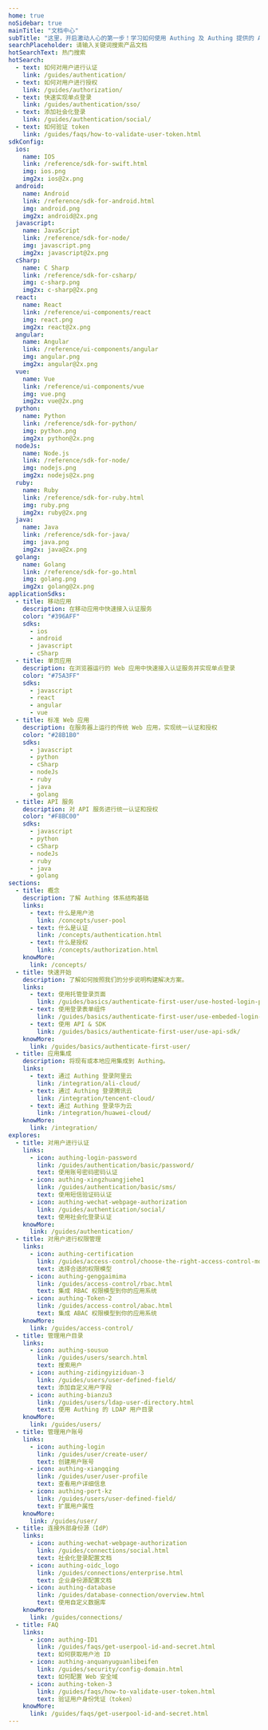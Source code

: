 ```yaml
---
home: true
noSidebar: true
mainTitle: "文档中心"
subTitle: "这里，开启激动人心的第一步！学习如何使用 Authing 及 Authing 提供的 API。"
searchPlaceholder: 请输入关键词搜索产品文档
hotSearchText: 热门搜索
hotSearch:
  - text: 如何对用户进行认证
    link: /guides/authentication/
  - text: 如何对用户进行授权
    link: /guides/authorization/
  - text: 快速实现单点登录
    link: /guides/authentication/sso/
  - text: 添加社会化登录
    link: /guides/authentication/social/
  - text: 如何验证 token
    link: /guides/faqs/how-to-validate-user-token.html
sdkConfig:
  ios:
    name: IOS
    link: /reference/sdk-for-swift.html
    img: ios.png
    img2x: ios@2x.png
  android:
    name: Android
    link: /reference/sdk-for-android.html
    img: android.png
    img2x: android@2x.png
  javascript:
    name: JavaScript
    link: /reference/sdk-for-node/
    img: javascript.png
    img2x: javascript@2x.png
  cSharp:
    name: C Sharp
    link: /reference/sdk-for-csharp/
    img: c-sharp.png
    img2x: c-sharp@2x.png
  react:
    name: React
    link: /reference/ui-components/react
    img: react.png
    img2x: react@2x.png
  angular:
    name: Angular
    link: /reference/ui-components/angular
    img: angular.png
    img2x: angular@2x.png
  vue:
    name: Vue
    link: /reference/ui-components/vue
    img: vue.png
    img2x: vue@2x.png
  python:
    name: Python
    link: /reference/sdk-for-python/
    img: python.png
    img2x: python@2x.png
  nodeJs:
    name: Node.js
    link: /reference/sdk-for-node/
    img: nodejs.png
    img2x: nodejs@2x.png
  ruby:
    name: Ruby
    link: /reference/sdk-for-ruby.html
    img: ruby.png
    img2x: ruby@2x.png
  java:
    name: Java
    link: /reference/sdk-for-java/
    img: java.png
    img2x: java@2x.png
  golang:
    name: Golang
    link: /reference/sdk-for-go.html
    img: golang.png
    img2x: golang@2x.png
applicationSdks:
  - title: 移动应用
    description: 在移动应用中快速接入认证服务
    color: "#396AFF"
    sdks:
      - ios
      - android
      - javascript
      - cSharp
  - title: 单页应用
    description: 在浏览器运行的 Web 应用中快速接入认证服务并实现单点登录
    color: "#75A3FF"
    sdks:
      - javascript
      - react
      - angular
      - vue
  - title: 标准 Web 应用
    description: 在服务器上运行的传统 Web 应用，实现统一认证和授权
    color: "#28B1B0"
    sdks:
      - javascript
      - python
      - cSharp
      - nodeJs
      - ruby
      - java
      - golang
  - title: API 服务
    description: 对 API 服务进行统一认证和授权
    color: "#F8BC00"
    sdks:
      - javascript
      - python
      - cSharp
      - nodeJs
      - ruby
      - java
      - golang
sections:
  - title: 概念
    description: 了解 Authing 体系结构基础
    links:
      - text: 什么是用户池
        link: /concepts/user-pool
      - text: 什么是认证
        link: /concepts/authentication.html
      - text: 什么是授权
        link: /concepts/authorization.html
    knowMore:
      link: /concepts/
  - title: 快速开始
    description: 了解如何按照我们的分步说明构建解决方案。
    links:
      - text: 使用托管登录页面
        link: /guides/basics/authenticate-first-user/use-hosted-login-page
      - text: 使用登录表单组件
        link: /guides/basics/authenticate-first-user/use-embeded-login-component/
      - text: 使用 API & SDK
        link: /guides/basics/authenticate-first-user/use-api-sdk/
    knowMore:
      link: /guides/basics/authenticate-first-user/
  - title: 应用集成
    description: 将现有或本地应用集成到 Authing。
    links:
      - text: 通过 Authing 登录阿里云
        link: /integration/ali-cloud/
      - text: 通过 Authing 登录腾讯云
        link: /integration/tencent-cloud/
      - text: 通过 Authing 登录华为云
        link: /integration/huawei-cloud/
    knowMore:
      link: /integration/
explores:
  - title: 对用户进行认证
    links:
      - icon: authing-login-password
        link: /guides/authentication/basic/password/
        text: 使用账号密码密码认证
      - icon: authing-xingzhuangjiehe1
        link: /guides/authentication/basic/sms/
        text: 使用短信验证码认证
      - icon: authing-wechat-webpage-authorization
        link: /guides/authentication/social/
        text: 使用社会化登录认证
    knowMore:
      link: /guides/authentication/
  - title: 对用户进行权限管理
    links:
      - icon: authing-certification
        link: /guides/access-control/choose-the-right-access-control-model.html
        text: 选择合适的权限模型
      - icon: authing-genggaimima
        link: /guides/access-control/rbac.html
        text: 集成 RBAC 权限模型到你的应用系统
      - icon: authing-Token-2
        link: /guides/access-control/abac.html
        text: 集成 ABAC 权限模型到你的应用系统
    knowMore:
      link: /guides/access-control/
  - title: 管理用户目录
    links:
      - icon: authing-sousuo
        link: /guides/users/search.html
        text: 搜索用户
      - icon: authing-zidingyiziduan-3
        link: /guides/users/user-defined-field/
        text: 添加自定义用户字段
      - icon: authing-bianzu3
        link: /guides/users/ldap-user-directory.html
        text: 使用 Authing 的 LDAP 用户目录
    knowMore:
      link: /guides/users/
  - title: 管理用户账号
    links:
      - icon: authing-login
        link: /guides/user/create-user/
        text: 创建用户账号
      - icon: authing-xiangqing
        link: /guides/user/user-profile
        text: 查看用户详细信息
      - icon: authing-port-kz
        link: /guides/users/user-defined-field/
        text: 扩展用户属性
    knowMore:
      link: /guides/user/
  - title: 连接外部身份源（IdP）
    links:
      - icon: authing-wechat-webpage-authorization
        link: /guides/connections/social.html
        text: 社会化登录配置文档
      - icon: authing-oidc_logo
        link: /guides/connections/enterprise.html
        text: 企业身份源配置文档
      - icon: authing-database
        link: /guides/database-connection/overview.html
        text: 使用自定义数据库
    knowMore:
      link: /guides/connections/
  - title: FAQ
    links:
      - icon: authing-ID1
        link: /guides/faqs/get-userpool-id-and-secret.html
        text: 如何获取用户池 ID
      - icon: authing-anquanyuguanlibeifen
        link: /guides/security/config-domain.html
        text: 如何配置 Web 安全域
      - icon: authing-token-3
        link: /guides/faqs/how-to-validate-user-token.html
        text: 验证用户身份凭证（token）
    knowMore:
      link: /guides/faqs/get-userpool-id-and-secret.html
---
```

